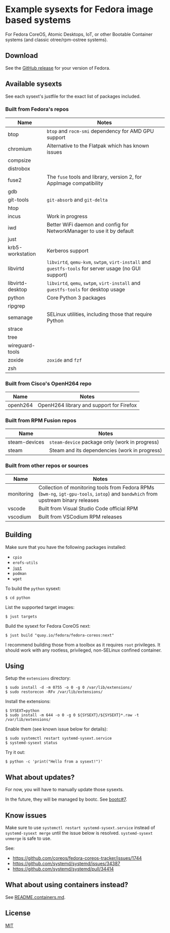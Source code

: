 # Example sysexts for Fedora image based systems

For Fedora CoreOS, Atomic Desktops, IoT, or other Bootable Container systems
(and classic otree/rpm-ostree systems).

## Download

See the [GitHub release](https://github.com/travier/fedora-sysexts/releases)
for your version of Fedora.

## Available sysexts

See each sysext's justfile for the exact list of packages included.

### Built from Fedora's repos

| Name | Notes |
|-|-|
| btop | `btop` and `rocm-smi` dependency for AMD GPU support |
| chromium | Alternative to the Flatpak which has known issues |
| compsize | |
| distrobox | |
| fuse2 | The `fuse` tools and library, version 2, for AppImage compatibility |
| gdb | |
| git-tools | `git-absorb` and `git-delta` |
| htop | |
| incus | Work in progress |
| iwd | Better WiFi daemon and config for NetworkManager to use it by default |
| just | |
| krb5-workstation | Kerberos support |
| libvirtd | `libvirtd`, `qemu-kvm`, `swtpm`, `virt-install` and `guestfs-tools` for server usage (no GUI support) |
| libvirtd-desktop | `libvirtd`, `qemu`, `swtpm`, `virt-install` and `guestfs-tools` for desktop usage |
| python | Core Python 3 packages |
| ripgrep | |
| semanage | SELinux utilities, including those that require Python |
| strace | |
| tree | |
| wireguard-tools | |
| zoxide | `zoxide` and `fzf` |
| zsh | |

### Built from Cisco's OpenH264 repo

| Name | Notes |
|-|-|
| openh264 | OpenH264 library and support for Firefox |

### Built from RPM Fusion repos

| Name | Notes |
|-|-|
| steam-devices | `steam-device` package only (work in progress) |
| steam | Steam and its dependencies (work in progress) |

### Built from other repos or sources

| Name | Notes |
|-|-|
| monitoring | Collection of monitoring tools from Fedora RPMs (`bwm-ng`, `igt-gpu-tools`, `iotop`) and `bandwhich` from upstream binary releases |
| vscode | Built from Visual Studio Code official RPM |
| vscodium | Built from VSCodium RPM releases |

## Building

Make sure that you have the following packages installed:
- `cpio`
- `erofs-utils`
- [`just`](https://github.com/casey/just)
- `podman`
- `wget`

To build the `python` sysext:

```
$ cd python
```

List the supported target images:

```
$ just targets
```

Build the sysext for Fedora CoreOS next:

```
$ just build "quay.io/fedora/fedora-coreos:next"
```

I recommend building those from a toolbox as it requires `root` privileges. It
should work with any rootless, privileged, non-SELinux confined container.

## Using

Setup the `extensions` directory:

```
$ sudo install -d -m 0755 -o 0 -g 0 /var/lib/extensions/
$ sudo restorecon -RFv /var/lib/extensions/
```

Install the extensions:

```
$ SYSEXT=python
$ sudo install -m 644 -o 0 -g 0 ${SYSEXT}/${SYSEXT}*.raw -t /var/lib/extensions/
```

Enable them (see known issue below for details):

```
$ sudo systemctl restart systemd-sysext.service
$ systemd-sysext status
```

Try it out:

```
$ python -c 'print("Hello from a sysext!")'
```

## What about updates?

For now, you will have to manually update those sysexts.

In the future, they will be managed by bootc. See
[bootc#7](https://github.com/containers/bootc/issues/7).

## Know issues

Make sure to use `systemctl restart systemd-sysext.service` instead of
`systemd-sysext merge` until the issue below is resolved. `systemd-sysext
unmerge` is safe to use.

See:
- https://github.com/coreos/fedora-coreos-tracker/issues/1744
- https://github.com/systemd/systemd/issues/34387
- https://github.com/systemd/systemd/pull/34414

## What about using containers instead?

See [README.containers.md](README.containers.md).

## License

[MIT](LICENSE)
